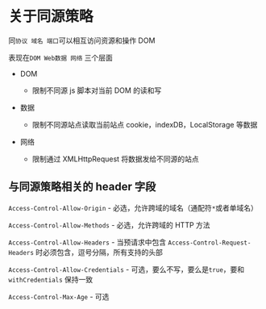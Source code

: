 # 关于同源策略

同`协议 域名 端口`可以相互访问资源和操作 DOM

表现在`DOM Web数据 网络` 三个层面

- DOM

  - 限制不同源 js 脚本对当前 DOM 的读和写

- 数据

  - 限制不同源站点读取当前站点 cookie，indexDB，LocalStorage 等数据

- 网络

  - 限制通过 XMLHttpRequest 将数据发给不同源的站点

## 与同源策略相关的 header 字段

`Access-Control-Allow-Origin` - 必选，允许跨域的域名（通配符`*`或者单域名）

`Access-Control-Allow-Methods` - 必选，允许跨域的 HTTP 方法

`Access-Control-Allow-Headers` - 当预请求中包含 `Access-Control-Request-Headers` 时必须包含，逗号分隔，所有支持的头部

`Access-Control-Allow-Credentials` - 可选，要么不写，要么是`true`，要和 `withCredentials` 保持一致

`Access-Control-Max-Age` - 可选

